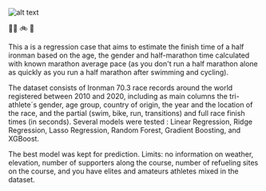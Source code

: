 ![alt text](https://github.com/[ropakolai]/[IRONMAN-70.3]/blob/[branch]/image.jpg?raw=true)

:swimming_man:  :bike: :running:

This a is a regression case that aims to estimate the finish time of a half ironman based on the age, the gender and half-marathon time calculated with known marathon average pace (as you don't run a half marathon alone as quickly as you run a half marathon after swimming and cycling).

The dataset consists of Ironman 70.3 race records around the world registered between 2010 and 2020, including as main columns the tri-athlete´s gender, age group, country of origin, the year and the location of the race, and the partial (swim, bike, run, transitions) and full race finish times (in seconds).
Several models were tested : Linear Regression, Ridge Regression, Lasso Regression, Random Forest, Gradient Boosting, and XGBoost.

The best model was kept for prediction. 
Limits: no information on weather, elevation, number of supporters along the course, number of refueling sites on the course, and you have elites and amateurs athletes mixed in the dataset.


